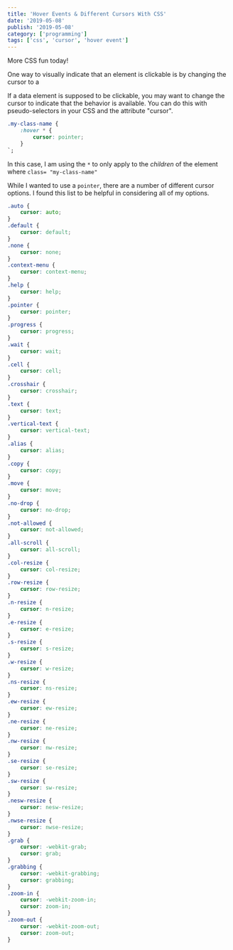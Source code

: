 ```yaml
---
title: 'Hover Events & Different Cursors With CSS'
date: '2019-05-08'
publish: '2019-05-08'
category: ['programming']
tags: ['css', 'cursor', 'hover event']
---
```


More CSS fun today!

One way to visually indicate that an element is clickable is by changing the cursor to a

If a data element is supposed to be clickable, you may want to change the cursor to indicate that the behavior is available. You can do this with pseudo-selectors in your CSS and the attribute "cursor".

```css
.my-class-name {
    :hover * {
        cursor: pointer;
    }
`;
```

In this case, I am using the `*` to only apply to the _children_ of the element where `class= "my-class-name"`

While I wanted to use a `pointer`, there are a number of different cursor options. I found this list to be helpful in considering all of my options.

```css
.auto {
    cursor: auto;
}
.default {
    cursor: default;
}
.none {
    cursor: none;
}
.context-menu {
    cursor: context-menu;
}
.help {
    cursor: help;
}
.pointer {
    cursor: pointer;
}
.progress {
    cursor: progress;
}
.wait {
    cursor: wait;
}
.cell {
    cursor: cell;
}
.crosshair {
    cursor: crosshair;
}
.text {
    cursor: text;
}
.vertical-text {
    cursor: vertical-text;
}
.alias {
    cursor: alias;
}
.copy {
    cursor: copy;
}
.move {
    cursor: move;
}
.no-drop {
    cursor: no-drop;
}
.not-allowed {
    cursor: not-allowed;
}
.all-scroll {
    cursor: all-scroll;
}
.col-resize {
    cursor: col-resize;
}
.row-resize {
    cursor: row-resize;
}
.n-resize {
    cursor: n-resize;
}
.e-resize {
    cursor: e-resize;
}
.s-resize {
    cursor: s-resize;
}
.w-resize {
    cursor: w-resize;
}
.ns-resize {
    cursor: ns-resize;
}
.ew-resize {
    cursor: ew-resize;
}
.ne-resize {
    cursor: ne-resize;
}
.nw-resize {
    cursor: nw-resize;
}
.se-resize {
    cursor: se-resize;
}
.sw-resize {
    cursor: sw-resize;
}
.nesw-resize {
    cursor: nesw-resize;
}
.nwse-resize {
    cursor: nwse-resize;
}
.grab {
    cursor: -webkit-grab;
    cursor: grab;
}
.grabbing {
    cursor: -webkit-grabbing;
    cursor: grabbing;
}
.zoom-in {
    cursor: -webkit-zoom-in;
    cursor: zoom-in;
}
.zoom-out {
    cursor: -webkit-zoom-out;
    cursor: zoom-out;
}
```
